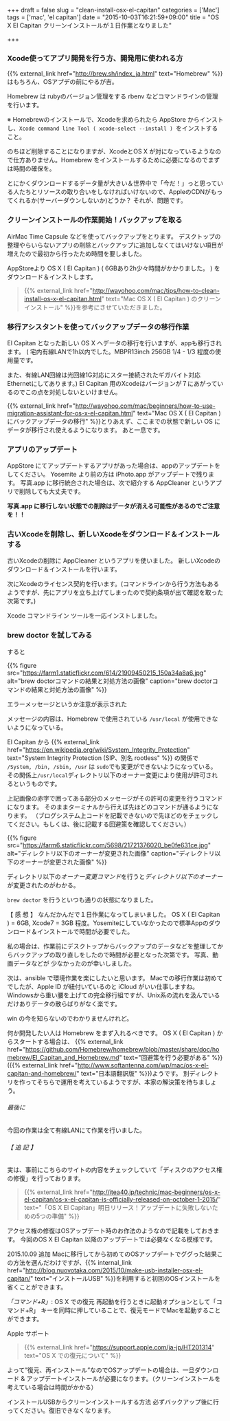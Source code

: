 +++
draft = false
slug = "clean-install-osx-el-capitan"
categories = ['Mac']
tags = ['mac', 'el capitan']
date = "2015-10-03T16:21:59+09:00"
title = "OS X El Capitan クリーンインストールが１日作業となりました"

+++

### Xcode使ってアプリ開発を行う方、開発用に使われる方

{{% external_link href="http://brew.sh/index_ja.html" text="Homebrew" %}}はもちろん、OSアプデの前にやるが吉。

Homebrew は rubyのバージョン管理をする rbenv などコマンドラインの管理を行います。

※ Homebrewのインストールで、Xcodeを求められたら AppStore からインストし、``Xcode command line Tool ( xcode-select --install ) ``をインストすること。

のちほど削除することになりますが、XcodeとOS X が対になっているようなので仕方ありません。Homebrew をインストールするために必要になるのでまずは時間の確保を。

<!--more-->

とにかくダウンロードするデータ量が大きい＆世界中で「今だ！」っと思っている人たちとリソースの取り合いをしなければいけないので、AppleのCDNがもってくれるか(サーバーダウンしないか)どうか？
それが、問題です。

### クリーンインストールの作業開始！バックアップを取る

AirMac Time Capsule などを使ってバックアップをとります。
デスクトップの整理やらいらないアプリの削除とバックアップに追加しなくてはいけない項目が増えたので最初から行ったため時間を要しました。

AppStoreより OS X ( El Capitan ) ( 6GBあり2h少々時間がかかりました。 ) をダウンロード＆インストします。

> {{% external_link href="http://wayohoo.com/mac/tips/how-to-clean-install-os-x-el-capitan.html" text="Mac OS X ( El Capitan ) のクリーンインストール" %}}を参考にさせていただきました。

### 移行アシスタントを使ってバックアップデータの移行作業

El Capitan となった新しい OS X へデータの移行を行いますが、appも移行されます。
( 宅内有線LANで1h以内でした。MBPR13inch 256GB 1/4 - 1/3 程度の使用量です。

また、有線LAN回線は光回線1G対応にスター接続されたギガバイト対応Ethernetにしてあります。)
El Capitan 用のXcodeはバージョンが７にあがっているのでこの点を対処しないといけません。

{{% external_link href="http://wayohoo.com/mac/beginners/how-to-use-migration-assistant-for-os-x-el-capitan.html" text="Mac OS X ( El Capitan ) にバックアップデータの移行" %}}とりあえず、ここまでの状態で新しい OS にデータが移行され使えるようになります。
あと一息です。

### アプリのアップデート

AppStore にてアップデートするアプリがあった場合は、appのアップデートをしてください。
Yosemite より前の方は iPhoto.app がアップデートで残ります。
写真.app に移行統合された場合は、次で紹介する AppCleaner というアプリで削除しても大丈夫です。

**写真.app に移行しない状態での削除はデータが消える可能性があるのでご注意を！！**

### 古いXcodeを削除し、新しいXcodeをダウンロード＆インストールする

古いXcodeの削除に AppCleaner というアプリを使いました。
新しいXcodeのダウンロード＆インストールを行います。

次にXcodeのライセンス契約を行います。(コマンドラインから行う方法もあるようですが、先にアプリを立ち上げてしまったので契約条項が出て確認を取った次第です。)

Xcode コマンドライン ツールを一応インストしました。

### brew doctor を試してみる

すると

{{% figure src="https://farm1.staticflickr.com/614/21909450215_150a34a8a6.jpg" alt="brew doctorコマンドの結果と対処方法の画像" caption="brew doctorコマンドの結果と対処方法の画像" %}}

エラーメッセージというか注意が表示された

メッセージの内容は、Homebrew で使用されている ``/usr/local`` が使用できないようになっている。

El Capitan から
{{% external_link href="https://en.wikipedia.org/wiki/System_Integrity_Protection" text="System Integrity Protection (SIP、別名 rootless" %}} の関係で ``/System, /bin, /sbin, /usr`` は ``sudo``でも変更ができないようになっている。
その関係上`` /usr/local ``ディレクトリ以下のオーナー変更により使用が許可されるというものです。

上記画像の赤字で囲ってある部分のメッセージがその許可の変更を行うコマンドになります。
そのままターミナルから行えば先ほどのコマンドが通るようになります。
（ブログシステム上コードを記載できないので先ほどのをチェックしてください。もしくは、後に記載する回避策を確認してください。）

{{% figure src="https://farm6.staticflickr.com/5698/21721376020_be0fe631ce.jpg" alt="ディレクトリ以下のオーナーが変更された画像" caption="ディレクトリ以下のオーナーが変更された画像" %}}

ディレクトリ以下の*オーナー変更コマンド*を行うと*ディレクトリ以下のオーナー*が変更されたのがわかる。

``brew doctor`` を行うといつも通りの状態になりました。


【 感 想 】
なんだかんだで１日作業になってしまいました。
OS X ( El Capitan ) = 6GB, Xcode7 = 3GB 程度。Yosemiteにしていなかったので標準Appのダウンロード＆インストールで時間が必要でした。


私の場合は、作業前にデスクトップからバックアップのデータなどを整理してからバックアップの取り直しをしたので時間が必要となった次第です。
写真、動画データなどが 少なかったのが幸いしました。

次は、ansible で環境作業を楽にしたいと思います。
Macでの移行作業は初めてでしたが、Apple ID が紐付いているのと iCloud がいい仕事しますね。
Windowsから重い腰を上げての完全移行組ですが、Unix系の流れを汲んでいるだけありデータの散らばりがなく楽です。

win の今を知らないのでわかりませんけれど。

何か開発したい人は Homebrew
をまず入れるべきです。
OS X ( El Capitan ) からスタートする場合は、
{{% external_link href="https://github.com/Homebrew/homebrew/blob/master/share/doc/homebrew/El_Capitan_and_Homebrew.md" text="回避策を行う必要がある" %}}({{% external_link href="http://www.softantenna.com/wp/mac/os-x-el-capitan-and-homebrew/" text="日本語翻訳版" %}})ようです。
別ディレクトリを作ってそちらで運用を考えているようですが、本家の解決策を待ちましょう。

###### 最後に

今回の作業は全て有線LANにて作業を行いました。

###### 【 追 記 】

実は、事前にこちらのサイトの内容をチェックしていて「ディスクのアクセス権の修復」を行っております。

> {{% external_link href="http://itea40.jp/technic/mac-beginners/os-x-el-capitan/os-x-el-capitan-is-officially-released-on-october-1-2015/" text="「OS X El Capitan」明日リリース！アップデートに失敗しないための5つの準備" %}}

アクセス権の修復はOSアップデート時のお作法のようなので記載をしておきます。
今回のOS X El Capitan 以降のアップデートでは必要なくなる模様です。

2015.10.09 追加
Macに移行してから初めてのOSアップデートでググった結果この方法を選んだわけですが、{{% internal_link href="http://blog.nuovotaka.com/2015/10/make-usb-installer-osx-el-capitan/" text="インストールUSB" %}}を利用すると初回のOSインストールを省くことができます。

*「コマンド+R」*: OS X での復元
再起動を行うときに起動オプションとして「コマンド+R」 キーを同時に押していることで、復元モードでMacを起動することができます。

Apple サポート

> {{% external_link href="https://support.apple.com/ja-jp/HT201314" text="OS X での復元について" %}}

よって”復元、再インストール”なのでOSアップデートの場合は、一旦ダウンロード & アップデートインストールが必要になります。（クリーンインストールを考えている場合は時間がかかる）

インストールUSBからクリーンインストールする方法
必ずバックアップ後に行ってください。復旧できなくなります。
